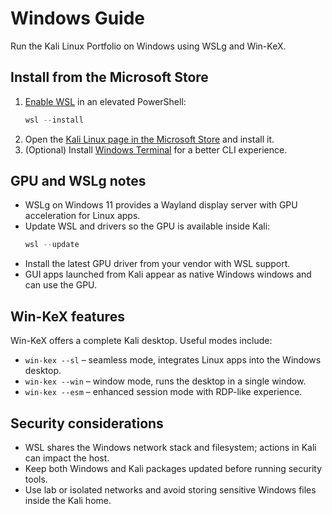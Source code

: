 # Windows Guide

Run the Kali Linux Portfolio on Windows using WSLg and Win-KeX.

## Install from the Microsoft Store

1. [Enable WSL](https://learn.microsoft.com/windows/wsl/install) in an elevated PowerShell:
   ```powershell
   wsl --install
   ```
2. Open the [Kali Linux page in the Microsoft Store](https://apps.microsoft.com/store/detail/kali-linux/9PKR34TNCV07) and install it.
3. (Optional) Install [Windows Terminal](https://apps.microsoft.com/store/detail/windows-terminal/9N0DX20HK701) for a better CLI experience.

## GPU and WSLg notes

- WSLg on Windows 11 provides a Wayland display server with GPU acceleration for Linux apps.
- Update WSL and drivers so the GPU is available inside Kali:
  ```powershell
  wsl --update
  ```
- Install the latest GPU driver from your vendor with WSL support.
- GUI apps launched from Kali appear as native Windows windows and can use the GPU.

## Win-KeX features

Win-KeX offers a complete Kali desktop. Useful modes include:

- `win-kex --sl` – seamless mode, integrates Linux apps into the Windows desktop.
- `win-kex --win` – window mode, runs the desktop in a single window.
- `win-kex --esm` – enhanced session mode with RDP-like experience.

## Security considerations

- WSL shares the Windows network stack and filesystem; actions in Kali can impact the host.
- Keep both Windows and Kali packages updated before running security tools.
- Use lab or isolated networks and avoid storing sensitive Windows files inside the Kali home.

